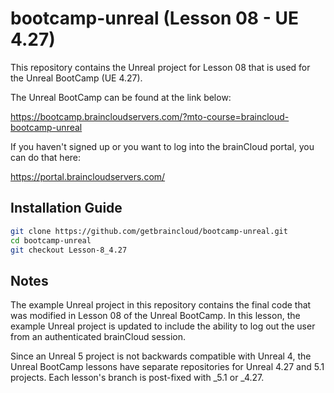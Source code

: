 # bootcamp-unreal (Lesson 08 - UE 4.27)

This repository contains the Unreal project for Lesson 08 that is used for the Unreal BootCamp (UE 4.27).

The Unreal BootCamp can be found at the link below:

https://bootcamp.braincloudservers.com/?mto-course=braincloud-bootcamp-unreal


If you haven't signed up or you want to log into the brainCloud portal, you can do that here:

https://portal.braincloudservers.com/


## Installation Guide

```bash
git clone https://github.com/getbraincloud/bootcamp-unreal.git
cd bootcamp-unreal
git checkout Lesson-8_4.27
```

## Notes

The example Unreal project in this repository contains the final code that was modified in Lesson 08 of the Unreal BootCamp. In this lesson, the example Unreal project is updated to include the ability to log out the user from an authenticated brainCloud session.

Since an Unreal 5 project is not backwards compatible with Unreal 4, the Unreal BootCamp lessons have separate repositories for Unreal 4.27 and 5.1 projects. Each lesson's branch is post-fixed with _5.1 or _4.27.
